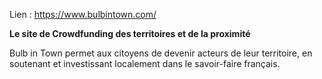 Lien : https://www.bulbintown.com/

**Le site de Crowdfunding des territoires et de la proximité**

Bulb in Town permet aux citoyens de devenir acteurs de leur territoire, en soutenant et investissant localement dans le savoir-faire français.
